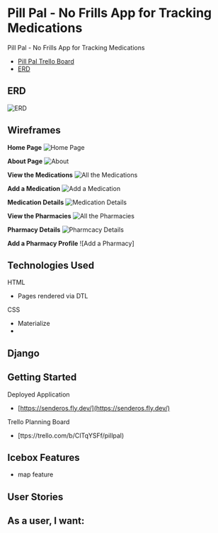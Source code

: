 # Pill Pal - No Frills App for Tracking Medications

Pill Pal - No Frills App for Tracking Medications
- [Pill Pal Trello Board](https://trello.com/b/CITqYSFf/pillpal)
- [ERD](https://lucid.app/lucidchart/0ef9b195-623e-4d86-b451-8d2ffee7ef15/edit?view_items=yRKq2mg3OX13&invitationId=inv_d5d24724-14fb-47c3-bd61-69a28954ac8c)

## ERD
![ERD](https://i.imgur.com/sSyGDim.png)

## Wireframes

**Home Page**
![Home Page](https://i.imgur.com/yfA8PCI.png)

**About Page**
![About](https://i.imgur.com/fZkt1YX.png)

**View the Medications**
![All the Medications](https://i.imgur.com/Yh2DuZA.png)

**Add a Medication**
![Add a Medication](https://i.imgur.com/dIkDre8.png)

**Medication Details**
![Medication Details](https://i.imgur.com/7iSniH2.png)

**View the Pharmacies**
![All the Pharmacies](https://i.imgur.com/BGF1mX1.png)

**Pharmacy Details**
![Pharmcacy Details](https://i.imgur.com/phHbatO.png)

**Add a Pharmacy Profile**
![Add a Pharmacy]



## Technologies Used



HTML
- Pages rendered via DTL

CSS
- Materialize
-

Django
-

## Getting Started

Deployed Application
- [https://senderos.fly.dev/](https://senderos.fly.dev/)

Trello Planning Board
- [ttps://trello.com/b/CITqYSFf/pillpal)

## Icebox Features

- map feature


## User Stories

As a user, I want:
- 
